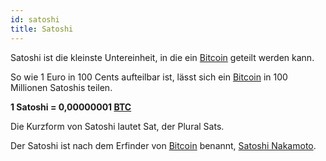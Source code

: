 ```yaml
---
id: satoshi
title: Satoshi
---
```


Satoshi ist die kleinste Untereinheit, in die ein [Bitcoin](../b/bitcoin) geteilt werden kann.

So wie 1 Euro in 100 Cents aufteilbar ist, lässt sich ein [Bitcoin](../b/bitcoin) in 100 Millionen Satoshis teilen.

**1 Satoshi = 0,00000001 [BTC](../b/btc)**

Die Kurzform von Satoshi lautet Sat, der Plural Sats.

Der Satoshi ist nach dem Erfinder von [Bitcoin](../b/bitcoin) benannt, [Satoshi Nakamoto](satoshi-nakamoto).
